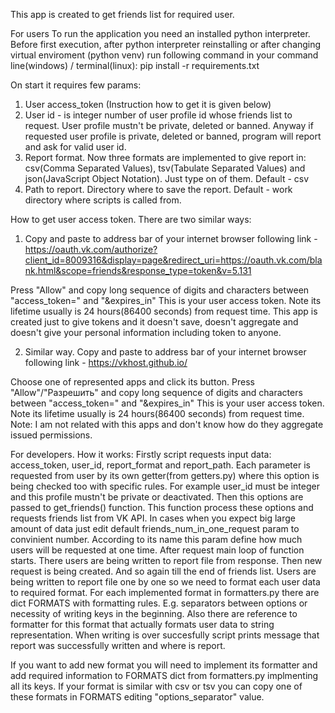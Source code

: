 This app is created to get friends list for required user.

For users
To run the application you need an installed python interpreter.
Before first execution, after python interpreter reinstalling or after changing virtual enviroment (python venv) run following command in your command line(windows) / terminal(linux):
pip install -r requirements.txt

On start it requires few params:
1) User access_token (Instruction how to get it is given below)
2) User id - is integer number of user profile id whose friends list to request. User profile mustn't be private, deleted or banned. 
Anyway if requested user profile is private, deleted or banned, program will report and ask for valid user id.
3) Report format. Now three formats are implemented to give report in: csv(Comma Separated Values), tsv(Tabulate Separated Values)
and json(JavaScript Object Notation). Just type on of them. Default  - csv
4) Path to report. Directory where to save the report. Default - work directory where scripts is called from.


How to get user access token.
There are two similar ways:
1) Copy and paste to address bar of your internet browser following link - 
https://oauth.vk.com/authorize?client_id=8009316&display=page&redirect_uri=https://oauth.vk.com/blank.html&scope=friends&response_type=token&v=5.131

Press "Allow" and copy long sequence of digits and characters between "access_token=" and "&expires_in"
This is your user access token. Note its lifetime usually is 24 hours(86400 seconds) from request time.
This app is created just to give tokens and it doesn't save, doesn't aggregate and doesn't give your personal information including token to anyone.

2) Similar way. Copy and paste to address bar of your internet browser following link - 
https://vkhost.github.io/

Choose one of represented apps and click its button.
Press "Allow"/"Разрешить" and copy long sequence of digits and characters between "access_token=" and "&expires_in"
This is your user access token. Note its lifetime usually is 24 hours(86400 seconds) from request time.
Note: I am not related with this apps and don't know how do they aggregate issued permissions.

For developers.
How it works:
Firstly script requests input data: access_token, user_id, report_format and report_path. Each parameter is requested from user by its own getter(from getters.py) where this option is being checked too with specific rules.
For example user_id must be integer and this profile mustn't be private or deactivated. 
Then this options are passed to get_friends() function. 
This function process these options and requests friends list from VK API. 
In cases when you expect big large amount of data just edit default friends_num_in_one_request param to convinient number. According to its name this param define how much users will be requested at one time.
After request main loop of function starts. There users are being written to report file from response. Then new request is being created. And so again till the end of friends list.
Users are being written to report file one by one so we need to format each user data to required format. For each implemented format in formatters.py there are dict FORMATS with formatting rules. E.g. separators between options or necessity of writing keys in the beginning. Also there are reference to formatter for this format that actually formats user data to string representation.
When writing is over succesfully script prints message that report was successfully written and where is report.

If you want to add new format you will need to implement its formatter and add required information to FORMATS dict from formatters.py implmenting all its keys.
If your format is similar with csv or tsv you can copy one of these formats in FORMATS editing "options_separator" value.
